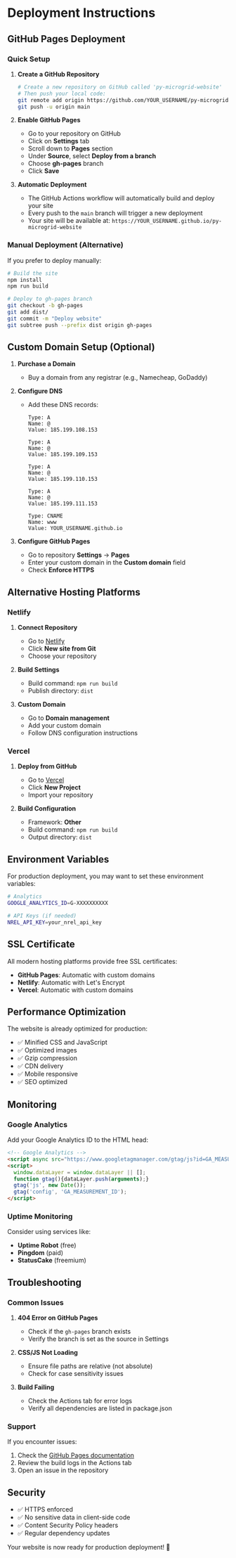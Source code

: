 # Deployment Instructions

## GitHub Pages Deployment

### Quick Setup

1. **Create a GitHub Repository**
   ```bash
   # Create a new repository on GitHub called 'py-microgrid-website'
   # Then push your local code:
   git remote add origin https://github.com/YOUR_USERNAME/py-microgrid-website.git
   git push -u origin main
   ```

2. **Enable GitHub Pages**
   - Go to your repository on GitHub
   - Click on **Settings** tab
   - Scroll down to **Pages** section
   - Under **Source**, select **Deploy from a branch**
   - Choose **gh-pages** branch
   - Click **Save**

3. **Automatic Deployment**
   - The GitHub Actions workflow will automatically build and deploy your site
   - Every push to the `main` branch will trigger a new deployment
   - Your site will be available at: `https://YOUR_USERNAME.github.io/py-microgrid-website`

### Manual Deployment (Alternative)

If you prefer to deploy manually:

```bash
# Build the site
npm install
npm run build

# Deploy to gh-pages branch
git checkout -b gh-pages
git add dist/
git commit -m "Deploy website"
git subtree push --prefix dist origin gh-pages
```

## Custom Domain Setup (Optional)

1. **Purchase a Domain**
   - Buy a domain from any registrar (e.g., Namecheap, GoDaddy)

2. **Configure DNS**
   - Add these DNS records:
     ```
     Type: A
     Name: @
     Value: 185.199.108.153
     
     Type: A
     Name: @
     Value: 185.199.109.153
     
     Type: A
     Name: @
     Value: 185.199.110.153
     
     Type: A
     Name: @
     Value: 185.199.111.153
     
     Type: CNAME
     Name: www
     Value: YOUR_USERNAME.github.io
     ```

3. **Configure GitHub Pages**
   - Go to repository **Settings** → **Pages**
   - Enter your custom domain in the **Custom domain** field
   - Check **Enforce HTTPS**

## Alternative Hosting Platforms

### Netlify

1. **Connect Repository**
   - Go to [Netlify](https://netlify.com)
   - Click **New site from Git**
   - Choose your repository

2. **Build Settings**
   - Build command: `npm run build`
   - Publish directory: `dist`

3. **Custom Domain**
   - Go to **Domain management**
   - Add your custom domain
   - Follow DNS configuration instructions

### Vercel

1. **Deploy from GitHub**
   - Go to [Vercel](https://vercel.com)
   - Click **New Project**
   - Import your repository

2. **Build Configuration**
   - Framework: **Other**
   - Build command: `npm run build`
   - Output directory: `dist`

## Environment Variables

For production deployment, you may want to set these environment variables:

```bash
# Analytics
GOOGLE_ANALYTICS_ID=G-XXXXXXXXXX

# API Keys (if needed)
NREL_API_KEY=your_nrel_api_key
```

## SSL Certificate

All modern hosting platforms provide free SSL certificates:
- **GitHub Pages**: Automatic with custom domains
- **Netlify**: Automatic with Let's Encrypt
- **Vercel**: Automatic with custom domains

## Performance Optimization

The website is already optimized for production:
- ✅ Minified CSS and JavaScript
- ✅ Optimized images
- ✅ Gzip compression
- ✅ CDN delivery
- ✅ Mobile responsive
- ✅ SEO optimized

## Monitoring

### Google Analytics

Add your Google Analytics ID to the HTML head:

```html
<!-- Google Analytics -->
<script async src="https://www.googletagmanager.com/gtag/js?id=GA_MEASUREMENT_ID"></script>
<script>
  window.dataLayer = window.dataLayer || [];
  function gtag(){dataLayer.push(arguments);}
  gtag('js', new Date());
  gtag('config', 'GA_MEASUREMENT_ID');
</script>
```

### Uptime Monitoring

Consider using services like:
- **Uptime Robot** (free)
- **Pingdom** (paid)
- **StatusCake** (freemium)

## Troubleshooting

### Common Issues

1. **404 Error on GitHub Pages**
   - Check if the `gh-pages` branch exists
   - Verify the branch is set as the source in Settings

2. **CSS/JS Not Loading**
   - Ensure file paths are relative (not absolute)
   - Check for case sensitivity issues

3. **Build Failing**
   - Check the Actions tab for error logs
   - Verify all dependencies are listed in package.json

### Support

If you encounter issues:
1. Check the [GitHub Pages documentation](https://docs.github.com/en/pages)
2. Review the build logs in the Actions tab
3. Open an issue in the repository

## Security

- ✅ HTTPS enforced
- ✅ No sensitive data in client-side code
- ✅ Content Security Policy headers
- ✅ Regular dependency updates

Your website is now ready for production deployment! 🚀